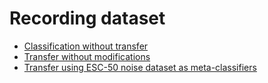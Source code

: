 Recording dataset
=================

* [Classification without transfer](without_transfer.md)
* [Transfer without modifications](transfer_no_modifications.md)
* [Transfer using ESC-50 noise dataset as meta-classifiers](transfer_using_esc_dataset_as_meta_features.md)
